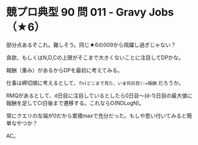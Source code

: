 # 競プロ典型 90 問 011 - Gravy Jobs（★6）
部分点あるぞこれ。難しそう。同じ★6の009から飛躍し過ぎじゃない？

貪欲、もしくはN,D,Cの上限がそこまで大きくないことに注目してDPかな。

報酬（重み）があるからDPを最初に考えてみる。

仕事は締切順に考えるとして、`fn(どこまで見た、いま何日目):=報酬` だろうか。

RMQがあるとして、d日目に注目しているとしたら0日目〜(d-1)日目の最大値に報酬を足してCi日後まで遷移する。これならO(NDLogN)。

常にクエリの左端が0だから累積maxで充分だった。もしや思い付いてみると簡単なやつか？

AC。
